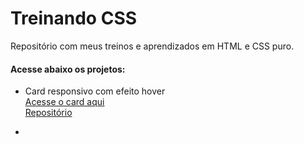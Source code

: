 # Treinando CSS
Repositório com meus treinos e aprendizados em HTML e CSS puro.

#### Acesse abaixo os projetos:

* Card responsivo com efeito hover<br>
<a href="https://danianith.github.io/treinando_css/card_responsive/index.html">Acesse o card aqui</a><br>
<a href="https://github.com/danianith/treinando_css/tree/main/card_responsive">Repositório</a>

*
